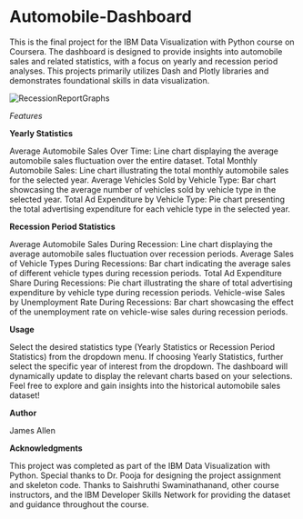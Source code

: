 # Automobile-Dashboard
This is the final project for the IBM Data Visualization with Python course on Coursera. The dashboard is designed to provide insights into automobile sales and related statistics, with a focus on yearly and recession period analyses. This projects primarily utilizes Dash and Plotly libraries and demonstrates foundational skills in data visualization.

![RecessionReportGraphs](https://github.com/user-attachments/assets/d83cbe83-8e0c-45c2-bf4d-50398b337053)


*Features*

**Yearly Statistics**

Average Automobile Sales Over Time: Line chart displaying the average automobile sales fluctuation over the entire dataset.
Total Monthly Automobile Sales: Line chart illustrating the total monthly automobile sales for the selected year.
Average Vehicles Sold by Vehicle Type: Bar chart showcasing the average number of vehicles sold by vehicle type in the selected year.
Total Ad Expenditure by Vehicle Type: Pie chart presenting the total advertising expenditure for each vehicle type in the selected year.

**Recession Period Statistics**

Average Automobile Sales During Recession: Line chart displaying the average automobile sales fluctuation over recession periods.
Average Sales of Vehicle Types During Recessions: Bar chart indicating the average sales of different vehicle types during recession periods.
Total Ad Expenditure Share During Recessions: Pie chart illustrating the share of total advertising expenditure by vehicle type during recession periods.
Vehicle-wise Sales by Unemployment Rate During Recessions: Bar chart showcasing the effect of the unemployment rate on vehicle-wise sales during recession periods.

**Usage**

Select the desired statistics type (Yearly Statistics or Recession Period Statistics) from the dropdown menu.
If choosing Yearly Statistics, further select the specific year of interest from the dropdown.
The dashboard will dynamically update to display the relevant charts based on your selections.
Feel free to explore and gain insights into the historical automobile sales dataset!

**Author**

James Allen

**Acknowledgments**

This project was completed as part of the IBM Data Visualization with Python.
Special thanks to Dr. Pooja for designing the project assignment and skeleton code.
Thanks to Saishruthi Swaminathanand, other course instructors, and the IBM Developer Skills Network for providing the dataset and guidance throughout the course.
